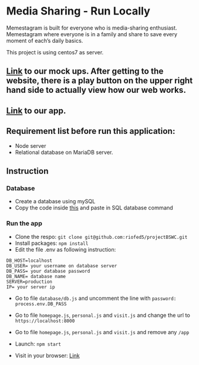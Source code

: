 # Media Sharing - Run Locally
Memestagram is built for everyone who is media-sharing enthusiast. Memestagram where everyone
is in a family and share to save every moment of each’s daily basics. 

This project is using centos7 as server. 

## [Link](https://www.figma.com/file/87f37pvp4HzDI5FEvyj5I3/Memestagram?node-id=46%3A0) to our mock ups. After getting to the website, there is a play button on the upper right hand side to actually view how our web works.

## [Link](https://10.114.32.137/app/) to our app.
## Requirement list before run this application:
* Node server
* Relational database on MariaDB server.

## Instruction

### Database
* Create a database using mySQL
* Copy the code inside [this](https://raw.githubusercontent.com/riofed5/projectBSWC/master/project.sql) and paste in SQL database command

### Run the app
* Clone the respo: `git clone git@github.com:riofed5/projectBSWC.git`
* Install packages: `npm install`
* Edit the file .env as following instruction:

```
DB_HOST=localhost
DB_USER= your username on database server
DB_PASS= your database password
DB_NAME= database name
SERVER=production
IP= your server ip
```

* Go to file `database/db.js` and uncomment the line with `password: process.env.DB_PASS`
* Go to file `homepage.js`, `personal.js` and `visit.js` and change the url to `https://localhost:8000`
* Go to file `homepage.js`, `personal.js` and `visit.js` and remove any `/app`

* Launch: `npm start`
* Visit in your browser: [Link](https://localhost:8000)
